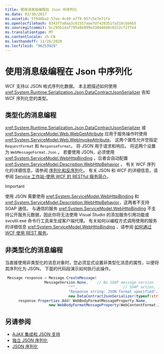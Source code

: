 ```yaml
---
title: 使用消息级编程在 Json 中序列化
ms.date: 03/30/2017
ms.assetid: 5f940ba2-57ee-4c49-a779-957c5e7e71fa
ms.openlocfilehash: 8343f7a8aa3c01557aae7df420351fa318cbb4b5
ms.sourcegitcommit: bc293b14af795e0e999e3304dd40c0222cf2ffe4
ms.translationtype: MT
ms.contentlocale: zh-CN
ms.lasthandoff: 11/26/2020
ms.locfileid: "96253929"
---
```

# <a name="serializing-in-json-with-message-level-programming"></a>使用消息级编程在 Json 中序列化

WCF 支持以 JSON 格式序列化数据。 本主题描述如何使用 <xref:System.Runtime.Serialization.Json.DataContractJsonSerializer> 告知 WCF 序列化您的类型。  
  
## <a name="typed-message-programming"></a>类型化的消息编程  

 <xref:System.Runtime.Serialization.Json.DataContractJsonSerializer> 或 <xref:System.ServiceModel.Web.WebGetAttribute> 应用于服务操作时使用 <xref:System.ServiceModel.Web.WebInvokeAttribute>。 这两个属性允许您指定 `RequestFormat` 和 `ResponseFormat`。 将 JSON 用于请求和响应。 将这两个设置为 `WebMessageFormat.Json` 。  若要使用 JSON，必须使用 <xref:System.ServiceModel.WebHttpBinding> ，后者会自动配置 <xref:System.ServiceModel.Description.WebHttpBehavior> 。 有关 WCF 序列化的详细信息，请参阅 [序列化和反序列](serialization-and-deserialization.md)化。 有关 JSON 和 WCF 的详细信息，请参阅 [Service 工作站-使用 WCF 的 RESTful 服务简介](/archive/msdn-magazine/2009/january/service-station-an-introduction-to-restful-services-with-wcf)。  
  
> [!IMPORTANT]
> 使用 JSON 需要使用 <xref:System.ServiceModel.WebHttpBinding> 和 <xref:System.ServiceModel.Description.WebHttpBehavior>，这两者不支持 SOAP 通信。 与通信的服务 <xref:System.ServiceModel.WebHttpBinding> 不支持公开服务元数据，因此你将无法使用 Visual Studio 的添加服务引用功能或 svcutil.exe 命令行工具来生成客户端代理。 有关如何以编程方式调用使用的服务的详细信息 <xref:System.ServiceModel.WebHttpBinding> ，请参阅 [如何通过 WCF 使用 REST 服务](/archive/blogs/pedram/how-to-consume-rest-services-with-wcf)。  
  
## <a name="untyped-message-programming"></a>非类型化的消息编程  

 当直接使用非类型化的消息对象时，您必须显式设置非类型化消息的属性，以便将其序列化为 JSON。 下面的代码段演示如何执行此操作。  
  
```csharp
 Message response = Message.CreateMessage(  
                  MessageVersion.None,    // No SOAP message version  
                             "*",                     // SOAP action, ignored since this is JSON  
                             "Response string: JSON format specified", // Message body  
                             new DataContractJsonSerializer(typeof(string))); // Specify DataContractJsonSerializer  
      response.Properties.Add( WebBodyFormatMessageProperty.Name,
                    new WebBodyFormatMessageProperty(WebContentFormat.Json)); // Use JSON format  
```  
  
## <a name="see-also"></a>另请参阅

- [AJAX 集成和 JSON 支持](ajax-integration-and-json-support.md)
- [独立 JSON 序列化](stand-alone-json-serialization.md)
- [JSON 序列化](../samples/json-serialization.md)
